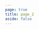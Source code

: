 ```yaml
---
page: true
title: page_2
aside: false
---
```

<script setup>
import Page from "../.vitepress/theme/components/blogs.vue";
import { useData } from "vitepress";
const { theme } = useData();
const posts = theme.value.posts.slice(6,12)
</script>
<Page :posts="posts" :pageCurrent="2" :pagesNum="2" />